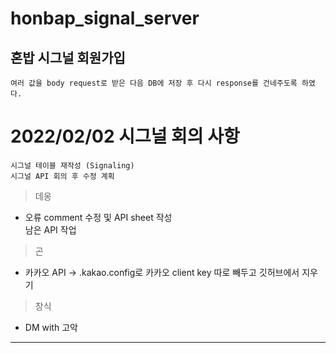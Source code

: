 # honbap_signal_server

## 혼밥 시그널 회원가입
    여러 값을 body request로 받은 다음 DB에 저장 후 다시 response를 건네주도록 하였다.

# 2022/02/02 시그널 회의 사항
    시그널 테이블 재작성 (Signaling)
    시그널 API 회의 후 수정 계획
> 데옹 
+ 오류 comment 수정 및 API sheet 작성  
남은 API 작업  

> 곤
+ 카카오 API  -> .kakao.config로 카카오 client key 따로 빼두고 깃허브에서 지우기

> 창식
+ DM with 고악

---
